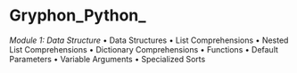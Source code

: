 # Gryphon_Python_
*Module 1: Data Structure*
•	Data Structures • List Comprehensions • Nested List Comprehensions • Dictionary Comprehensions • Functions • Default Parameters • Variable Arguments • Specialized Sorts
